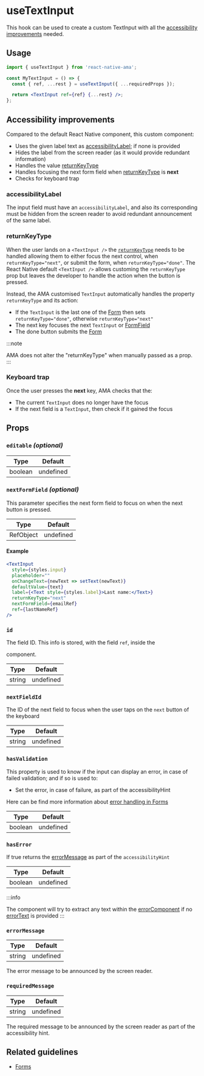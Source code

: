 # useTextInput

This hook can be used to create a custom TextInput with all the [accessibility improvements](#accessibility-improvements) needed.

## Usage

```jsx
import { useTextInput } from 'react-native-ama';

const MyTextInput = () => {
  const { ref, ...rest } = useTextInput({ ...requiredProps });

  return <TextInput ref={ref} {...rest} />;
};
```

## Accessibility improvements

Compared to the default React Native component, this custom component:

- Uses the given label text as [accessibilityLabel](#accessibilitylabel); if none is provided
- Hides the label from the screen reader (as it would provide redundant information)
- Handles the value [returnKeyType](#returnkeytype)
- Handles focusing the next form field when [returnKeyType](#returnkeytype) is **next**
- Checks for keyboard trap <DevOnly />

### accessibilityLabel

The input field must have an `accessibilityLabel`, and also its corresponding must be hidden from the screen reader to avoid redundant announcement of the same label.

### returnKeyType

When the user lands on a `<TextInput />` the [`returnKeyType`](https://reactnative.dev/docs/textinput#returnkeytype) needs to be handled allowing them to either focus the next control, when `returnKeyType="next"`, or submit the form, when `returnKeyType="done"`. The React Native default `<TextInput />` allows customing the `returnKeyType` prop but leaves the developer to handle the action when the button is pressed.

Instead, the AMA customised `TextInput` automatically handles the property `returnKeyType` and its action:

- If the `TextInput` is the last one of the [Form](./Form.md) then sets `returnKeyType="done"`, otherwise `returnKeyType="next"`
- The next key focuses the next `TextInput` or [FormField](./FormField.md)
- The done button submits the [Form](./Form.md)

:::note

AMA does not alter the "returnKeyType" when manually passed as a prop.
:::

### Keyboard trap

Once the user presses the **next** key, AMA checks that the:

- The current `TextInput` does no longer have the focus
- If the next field is a `TextInput`, then check if it gained the focus

## Props

### `editable` _(optional)_

| Type    | Default   |
| ------- | --------- |
| boolean | undefined |

### `nextFormField` _(optional)_

This parameter specifies the next form field to focus on when the next button is pressed.

| Type      | Default   |
| --------- | --------- |
| RefObject | undefined |

#### Example

```jsx
<TextInput
  style={styles.input}
  placeholder=""
  onChangeText={newText => setText(newText)}
  defaultValue={text}
  label={<Text style={styles.label}>Last name:</Text>}
  returnKeyType="next"
  nextFormField={emailRef}
  ref={lastNameRef}
/>
```

### `id`

The field ID. This info is stored, with the field `ref`, inside the [<Form />](./Form) component.

| Type   | Default   |
| ------ | --------- |
| string | undefined |

### `nextFieldId`

The ID of the next field to focus when the user taps on the `next` button of the keyboard

| Type   | Default   |
| ------ | --------- |
| string | undefined |

### <Required /> `hasValidation`

This property is used to know if the input can display an error, in case of failed validation; and if so is used to:

- Set the error, in case of failure, as part of the accessibilityHint

Here can be find more information about [error handling in Forms](../guidelines/forms#errors)

| Type    | Default   |
| ------- | --------- |
| boolean | undefined |

### `hasError`

If true returns the [errorMessage](#error-message) as part of the `accessibilityHint`

| Type    | Default   |
| ------- | --------- |
| boolean | undefined |

:::info

The component will try to extract any text within the [errorComponent](#errorcomponent) if no [errorText](#errorText) is provided
:::

### `errorMessage`

| Type   | Default   |
| ------ | --------- |
| string | undefined |

The error message to be announced by the screen reader.

### `requiredMessage`

| Type   | Default   |
| ------ | --------- |
| string | undefined |

The required message to be announced by the screen reader as part of the accessibility hint.

## Related guidelines

- [Forms](../guidelines/forms)
